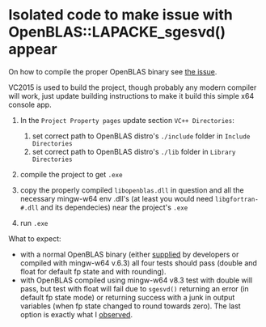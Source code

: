 # Isolated code to make issue with OpenBLAS::LAPACKE_sgesvd() appear

On how to compile the proper OpenBLAS binary see [the issue](https://github.com/xianyi/OpenBLAS/issues/2297).


VC2015 is used to build the project, though probably any modern compiler will work, just update building instructions to make it build this simple x64 console app.

1. In the `Project Property pages` update section `VC++ Directories`:

     1. set correct path to OpenBLAS distro's `./include` folder in `Include Directories`
     2. set correct path to OpenBLAS distro's `./lib` folder in `Library Directories`
2. compile the project to get `.exe`

3. copy the properly compiled `libopenblas.dll` in question and all the necessary mingw-w64 env .dll's (at least you would need `libgfortran-#.dll` and its dependecies) near the project's `.exe`

4. run `.exe`

What to expect:

- with a normal OpenBLAS binary (either [supplied](https://sourceforge.net/projects/openblas/files/) by developers or compiled with mingw-w64 v.6.3) all four tests should pass (double and float for default fp state and with rounding).
- with OpenBLAS compiled using mingw-w64 v8.3 test with double will pass, but test with float will fail due to `sgesvd()` returning an error (in default fp state mode) or returning success with a junk in output variables (when fp state changed to round towards zero). The last option is exactly what I [observed](https://github.com/xianyi/OpenBLAS/issues/2297).
